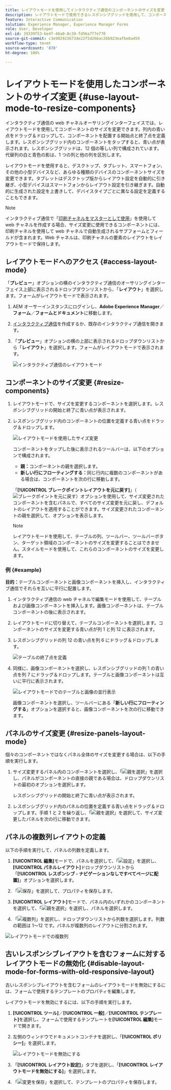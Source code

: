 ```yaml
---
title: レイアウトモードを使用してインタラクティブ通信のコンポーネントのサイズを変更
description: レイアウトモードで使用できるレスポンシブグリッドを使用して、コンポーネントの位置を定義する
feature: Interactive Communication
solution: Experience Manager, Experience Manager Forms
role: User, Developer
exl-id: 39339f53-be4f-46a0-8c39-fd56a7f7e770
source-git-commit: c3e9029236734e22f5d266ac26b923eafbe0a459
workflow-type: tm+mt
source-wordcount: '878'
ht-degree: 100%

---
```


# レイアウトモードを使用したコンポーネントのサイズ変更 {#use-layout-mode-to-resize-components}

インタラクティブ通信の web チャネルオーサリングインターフェイスでは、レイアウトモードを使用してコンポーネントのサイズを変更できます。列内の青い点をドラッグ＆ドロップして、コンポーネントを配置する開始点と終了点を定義します。レスポンシブグリッド内のコンポーネントをタップすると、青い点が表示されます。レスポンシブグリッドは、12 個の等しい列で構成されています。代替列の白と青色の影は、1 つの列と他の列を区別します。

レイアウトモードを使用すると、デスクトップ、タブレット、スマートフォン、その他の小型デバイスなど、あらゆる種類のデバイスのコンポーネントサイズを変更できます。タブレットはデスクトップ版からレイアウト設定を自動的に引き継ぎ、小型デバイスはスマートフォンからレイアウト設定を引き継ぎます。自動的に生成された設定を上書きして、デバイスタイプごとに異なる設定を定義することもできます。

>[!NOTE]
>
>インタラクティブ通信で「[印刷チャネルをマスターとして使用](../../forms/using/create-interactive-communication.md)」を使用して web チャネルを作成する場合、サイズ変更に使用できるコンポーネントには、印刷チャネルを使用して web チャネルで自動生成されるサブフォームとフィールドが含まれます。Web チャネルは、印刷チャネルの要素のレイアウトをレイアウトモードで保持します。

## レイアウトモードへのアクセス {#access-layout-mode}

「**プレビュー**」オプションの横のインタラクティブ通信のオーサリングインターフェイス上部に表示されるドロップダウンリストから、「**レイアウト**」を選択します。フォームがレイアウトモードで表示されます。

1. AEM オーサーインスタンスにログインし、**Adobe Experience Manager**／**フォーム**／**フォームとドキュメント**&#x200B;に移動します。
1. [インタラクティブ通信](../../forms/using/create-interactive-communication.md)を作成するか、既存のインタラクティブ通信を開きます。
1. 「**プレビュー**」オプションの横の上部に表示されるドロップダウンリストから「**レイアウト**」を選択します。フォームがレイアウトモードで表示されます。

   ![インタラクティブ通信のレイアウトモード](assets/layout_mode_ic_new.png)

## コンポーネントのサイズ変更 {#resize-components}

1. レイアウトモードで、サイズを変更するコンポーネントを選択します。レスポンシブグリッドの開始と終了に青い点が表示されます。
1. レスポンシブグリッド内のコンポーネントの位置を定義する青い点をドラッグ＆ドロップします。

   ![レイアウトモードを使用したサイズ変更](assets/layout_mode_resize_new_updated.png)

   コンポーネントをタップした後に表示されるツールバーは、以下のオプションで構成されます。

   * **親：**&#x200B;コンポーネントの親を選択します。
   * **新しい行にフローティングする：**&#x200B;同じ行内に複数のコンポーネントがある場合は、コンポーネントを次の行に移動します。

   「**[!UICONTROL ブレークポイントレイアウトを元に戻す]**」（![ブレークポイントを元に戻す](assets/reverttopreviouslypublishedversion.png)）オプションを使用して、サイズ変更されたコンポーネントを含むパネルで、すべてのサイズ変更を元に戻し、デフォルトのレイアウトを適用することができます。サイズ変更されたコンポーネントの親を選択して、オプションを表示します。

   >[!NOTE]
   >
   >レイアウトモードを使用して、テーブルの列、ツールバー、ツールバーボタン、ターゲット領域のコンポーネントのサイズを変更することはできません。スタイルモードを使用して、これらのコンポーネントのサイズを変更します。

### 例 {#example}

**目的：**&#x200B;テーブルコンポーネントと画像コンポーネントを挿入し、インタラクティブ通信でそれらを互いに平行に配置します。

1. インタラクティブ通信の web チャネルで編集モードを使用して、テーブルおよび画像コンポーネントを挿入します。画像コンポーネントは、テーブルコンポーネントの後に表示されます。
1. レイアウトモードに切り替えて、テーブルコンポーネントを選択します。コンポーネントのサイズを変更する青い点が列 1 と列 12 に表示されます。
1. レスポンシブグリッドの列 12 の青い点を列 6 にドラッグ＆ドロップします。

   ![テーブルの終了点を定義](assets/layout_mode_end_point_table_new.png)

1. 同様に、画像コンポーネントを選択し、レスポンシブグリッドの列 1 の青い点を列 7 にドラッグ＆ドロップします。テーブルと画像コンポーネントは互いに平行に表示されます。

   ![レイアウトモードでのテーブルと画像の並行表示](assets/table_image_parallel_new.png)

   画像コンポーネントを選択し、ツールバーにある「**新しい行にフローティングする**」オプションを選択すると、画像コンポーネントを次の行に移動できます。

## パネルのサイズ変更 {#resize-panels-layout-mode}

個々のコンポーネントではなくパネル全体のサイズを変更する場合は、以下の手順を実行します。

1. サイズ変更するパネル内のコンポーネントを選択し、「![親を選択](assets/select_parent_icon.svg)」を選択し、パネルがコンポーネントの直接の親である場合は、ドロップダウンリストの最初のオプションを選択します。

   レスポンシブグリッドの開始と終了に青い点が表示されます。

1. レスポンシブグリッド内のパネルの位置を定義する青い点をドラッグ＆ドロップします。手順 1 と 2 を繰り返し、「![親を選択](assets/float_to_new_line_icon.svg)」を選択して、サイズ変更したパネルを次の行に移動できます。

## パネルの複数列レイアウトの定義

以下の手順を実行して、パネルの列数を定義します。

1. **[!UICONTROL 編集]**&#x200B;モードで、パネルを選択して、「![設定](assets/configure_icon.png)」を選択し、**[!UICONTROL パネルレイアウト]**&#x200B;ドロップダウンリストから「**[!UICONTROL レスポンシブ - ナビゲーションなしですべてページに配置]**」オプションを選択します。

1. 「![保存](assets/save_icon.svg)」を選択して、プロパティを保存します。

1. **[!UICONTROL レイアウト]**&#x200B;モードで、パネル内のいずれかのコンポーネントを選択して、「![親を選択](assets/select_parent_icon.svg)」を選択し、パネルを選択します。

1. 「![複数列](assets/multi-column.svg)」を選択し、ドロップダウンリストから列数を選択します。列数の範囲は 1～12 です。パネルが複数列のレイアウトに分割されます。

![レイアウトモードでの複数列](assets/multi-column-layout.png)

## 古いレスポンシブレイアウトを含むフォームに対するレイアウトモードの無効化 {#disable-layout-mode-for-forms-with-old-responsive-layout}

古いレスポンシブレイアウトを含むフォームのレイアウトモードを無効にするには、フォームで使用するテンプレートのプロパティを編集します。

レイアウトモードを無効にするには、以下の手順を実行します。

1. **[!UICONTROL ツール]**／**[!UICONTROL 一般]**／**[!UICONTROL テンプレート]**&#x200B;を選択し、フォームで使用するテンプレートを&#x200B;**[!UICONTROL 編集]**&#x200B;モードで開きます。
1. 左側のウィンドウでドキュメントコンテナを選択し、「**[!UICONTROL ポリシー]**」を選択します。

   ![レイアウトモードを無効にする](assets/policy_disable_layout_mode.png)

1. 「**[!UICONTROL レイアウト設定]**」タブを選択し、「**[!UICONTROL レイアウトモードを無効にする]**」を選択します。
1. 「![変更を保存](assets/save_icon.png)」を選択して、テンプレートのプロパティを保存します。
